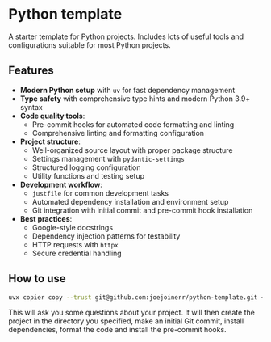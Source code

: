 # Python template

A starter template for Python projects. Includes lots of useful tools and
configurations suitable for most Python projects.

## Features

- **Modern Python setup** with `uv` for fast dependency management
- **Type safety** with comprehensive type hints and modern Python 3.9+ syntax
- **Code quality tools**:
  - Pre-commit hooks for automated code formatting and linting
  - Comprehensive linting and formatting configuration
- **Project structure**:
  - Well-organized source layout with proper package structure
  - Settings management with `pydantic-settings`
  - Structured logging configuration
  - Utility functions and testing setup
- **Development workflow**:
  - `justfile` for common development tasks
  - Automated dependency installation and environment setup
  - Git integration with initial commit and pre-commit hook installation
- **Best practices**:
  - Google-style docstrings
  - Dependency injection patterns for testability
  - HTTP requests with `httpx`
  - Secure credential handling

## How to use

```bash
uvx copier copy --trust git@github.com:joejoinerr/python-template.git <your-directory>
```

This will ask you some questions about your project. It will then create the
project in the directory you specified, make an initial Git commit, install
dependencies, format the code and install the pre-commit hooks.
